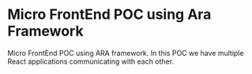 # Micro FrontEnd POC using Ara Framework

Micro FrontEnd POC using ARA framework. In this POC we have multiple React applications communicating with each other.
